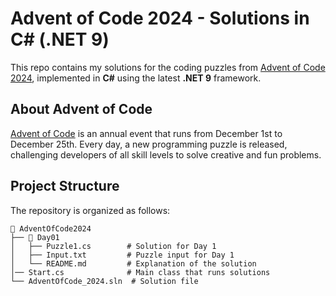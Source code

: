 
# Advent of Code 2024 - Solutions in C# (.NET 9)

This repo contains my solutions for the coding puzzles from [Advent of Code 2024](https://adventofcode.com/2024), implemented in **C#** using the latest **.NET 9** framework.

## About Advent of Code

[Advent of Code](https://adventofcode.com) is an annual event that runs from December 1st to December 25th. Every day, a new programming puzzle is released, challenging developers of all skill levels to solve creative and fun problems.

## Project Structure
The repository is organized as follows:

```
📂 AdventOfCode2024
├── 📂 Day01
│   ├── Puzzle1.cs        # Solution for Day 1
│   ├── Input.txt         # Puzzle input for Day 1
│   └── README.md         # Explanation of the solution
│── Start.cs              # Main class that runs solutions
└── AdventOfCode_2024.sln  # Solution file
```

